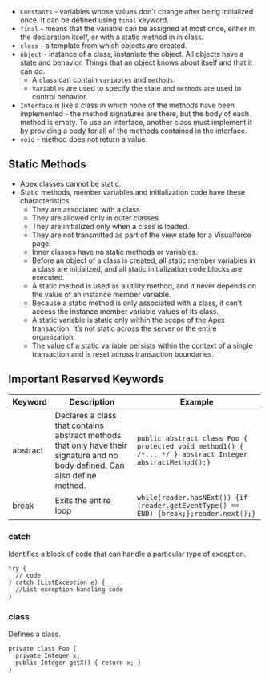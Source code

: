 * `Constants` - variables whose values don't change after being initialized once.  It can be defined using `final` keyword.
* `final` - means that the variable can be assigned at most once, either in the declaration itself, or with a static method in in class.
* `class` - a template from which objects are created.
* `object` - instance of a class, instaniate the object.  All objects have a state and behavior.  Things that an object knows about itself and that it can do.
  * A `class` can contain `variables` and `methods`.  
  * `Variables` are used to specify the state and `methods` are used to control behavior.
* `Interface` is like a class in which none of the methods have been implemented - the method signatures are there, but the body of each method is empty.  To use an interface, another class must implement it by providing a body for all of the methods contained in the interface.
* `void` - method does not return a value.
## Static Methods
* Apex classes cannot be static.  
* Static methods, member variables and initialization code have these characteristics:
  * They are associated with a class
  * They are allowed only in outer classes
  * They are initialized only when a class is loaded.
  * They are not transmitted as part of the view state for a Visualforce page.
  * Inner classes have no static methods or variables.
  * Before an object of a class is created, all static member variables in a class are initialized, and all static initialization code blocks are executed.
  * A static method is used as a utility method, and it never depends on the value of an instance member variable. 
  * Because a static method is only associated with a class, it can’t access the instance member variable values of its class.
  * A static variable is static only within the scope of the Apex transaction. It’s not static across the server or the entire organization. 
  * The value of a static variable persists within the context of a single transaction and is reset across transaction boundaries. 

## Important Reserved Keywords
| Keyword | Description | Example |
|------|-----|---|
|abstract| Declares a class that contains abstract methods that only have their signature and no body defined.  Can also define method. | `public abstract class Foo { protected void method1() { /*... */ } abstract Integer abstractMethod();}` |
| break | Exits the entire loop | `while(reader.hasNExt()) {if (reader.getEventType() == END) {break;};reader.next();}` |

### catch
Identifies a block of code that can handle a particular type of exception.
```apex
try {
  // code
} catch (ListException e) {
  //List exception handling code
}
```
### class
Defines a class.
```apex 
private class Foo {
  private Integer x;
  public Integer getX() { return x; }
}
```
